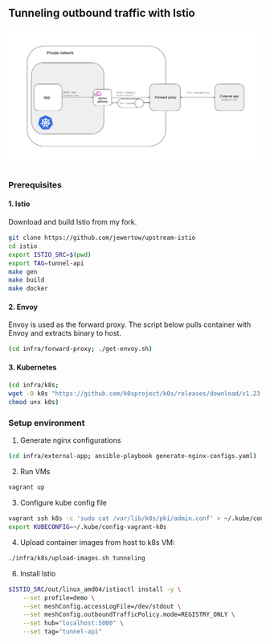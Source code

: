 ## Tunneling outbound traffic with Istio

![tunneling-traffic](docs/solution.jpg)

### Prerequisites

#### 1. Istio
Download and build Istio from my fork.
```sh
git clone https://github.com/jewertow/upstream-istio
cd istio
export ISTIO_SRC=$(pwd)
export TAG=tunnel-api
make gen
make build
make docker
```

#### 2. Envoy
Envoy is used as the forward proxy. The script below pulls container with Envoy and extracts binary to host.
```sh
(cd infra/forward-proxy; ./get-envoy.sh)
```

#### 3. Kubernetes
```sh
(cd infra/k8s;
wget -O k0s "https://github.com/k0sproject/k0s/releases/download/v1.23.1+k0s.1/k0s-v1.23.1+k0s.1-amd64" ;
chmod u+x k0s)
```

### Setup environment
1. Generate nginx configurations
```sh
(cd infra/external-app; ansible-playbook generate-nginx-configs.yaml)
```

2. Run VMs
```sh
vagrant up
```

3. Configure kube config file
```sh
vagrant ssh k8s -c 'sudo cat /var/lib/k0s/pki/admin.conf' > ~/.kube/config-vagrant-k0s
export KUBECONFIG=~/.kube/config-vagrant-k0s
```

4. Upload container images from host to k8s VM:
```sh
./infra/k8s/upload-images.sh tunneling
```

6. Install Istio
```sh
$ISTIO_SRC/out/linux_amd64/istioctl install -y \
    --set profile=demo \
    --set meshConfig.accessLogFile=/dev/stdout \
    --set meshConfig.outboundTrafficPolicy.mode=REGISTRY_ONLY \
    --set hub="localhost:5000" \
    --set tag="tunnel-api"
```
